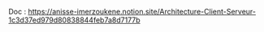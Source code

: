 Doc : https://anisse-imerzoukene.notion.site/Architecture-Client-Serveur-1c3d37ed979d80838844feb7a8d7177b
